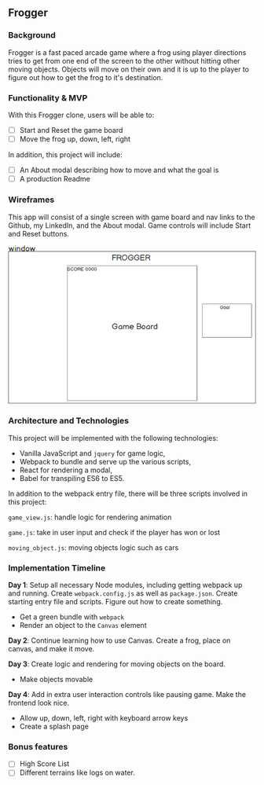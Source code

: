 ## Frogger

### Background

Frogger is a fast paced arcade game where a frog using player directions tries to get from one end of the screen to the other without hitting other moving objects. Objects will move on their own and it is up to the player to figure out how to get the frog to it's destination.


### Functionality & MVP  

With this Frogger clone, users will be able to:

- [ ] Start and Reset the game board
- [ ] Move the frog up, down, left, right

In addition, this project will include:

- [ ] An About modal describing how to move and what the goal is
- [ ] A production Readme

### Wireframes

This app will consist of a single screen with game board and nav links to the Github, my LinkedIn,
and the About modal.  Game controls will include Start and Reset buttons.  

![wireframes](wireframe/frogger.png)

### Architecture and Technologies

This project will be implemented with the following technologies:

- Vanilla JavaScript and `jquery` for game logic,
- Webpack to bundle and serve up the various scripts,
- React for rendering a modal,
- Babel for transpiling ES6 to ES5.

In addition to the webpack entry file, there will be three scripts involved in this project:

`game_view.js`: handle logic for rendering animation

`game.js`: take in user input and check if the player has won or lost

`moving_object.js`: moving objects logic such as cars


### Implementation Timeline

**Day 1**: Setup all necessary Node modules, including getting webpack up and running.  Create `webpack.config.js` as well as `package.json`.  Create starting entry file and scripts.  Figure out how to create something.

- Get a green bundle with `webpack`
- Render an object to the `Canvas` element

**Day 2**: Continue learning how to use Canvas. Create a frog, place on canvas, and make it move.

**Day 3**: Create logic and rendering for moving objects on the board.

- Make objects movable


**Day 4**: Add in extra user interaction controls like pausing game.  Make the frontend look nice.

- Allow up, down, left, right with keyboard arrow keys
- Create a splash page



### Bonus features

- [ ] High Score List
- [ ] Different terrains like logs on water.
